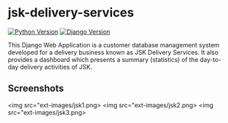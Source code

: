 # jsk-delivery-services

[![Python Version](https://img.shields.io/badge/python-3.6-brightgreen.svg)](https://python.org)
[![Django Version](https://img.shields.io/badge/django-2.2.6-brightgreen.svg)](https://djangoproject.com)

This Django Web Application is a customer database management system developed for a delivery business known as JSK Delivery Services. It also provides a dashboard which presents a summary (statistics) of the day-to-day delivery activities of JSK.

## Screenshots

<img src="ext-images/jsk1.png>
<img src="ext-images/jsk2.png>
<img src="ext-images/jsk3.png>
